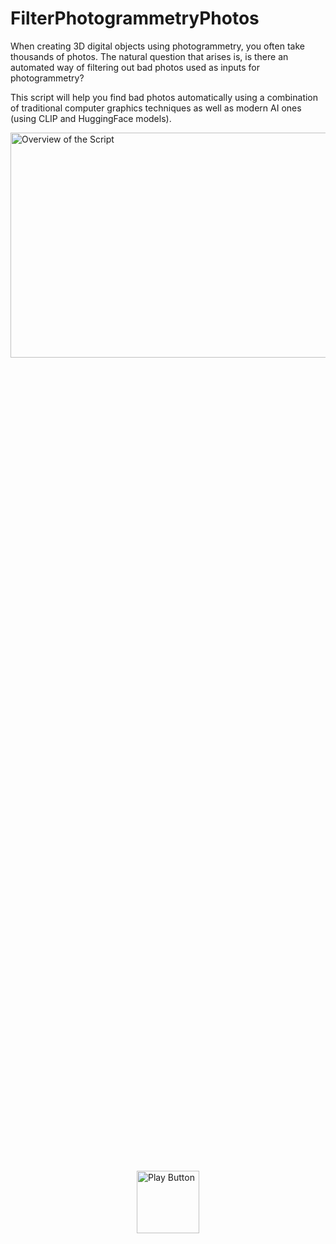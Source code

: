 # FilterPhotogrammetryPhotos

When creating 3D digital objects using photogrammetry, you often take thousands of photos. The natural question that arises is, is there an automated way of filtering out bad photos used as inputs for photogrammetry? 

This script will help you find bad photos automatically using a combination of traditional computer graphics techniques as well as modern AI ones (using CLIP and HuggingFace models).

<a href="https://www.youtube.com/watch?v=Lx3iu5rBwns" target="_blank">
    <img src="https://img.youtube.com/vi/Lx3iu5rBwns/0.jpg" alt="Overview of the Script" width="640" height="360" style="position: relative;">
    <img src="https://upload.wikimedia.org/wikipedia/commons/e/e4/Play-button-icon-transparent-png.png" alt="Play Button" width="100" height="100" style="position: absolute; top: 50%; left: 50%; transform: translate(-50%, -50%);">
</a>
